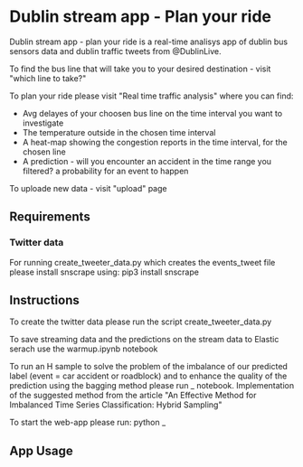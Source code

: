 # Dublin stream app - Plan your ride
Dublin stream app - plan your ride is a real-time analisys app of dublin bus sensors data and dublin traffic tweets from @DublinLive.

To find the bus line that will take you to your desired destination - visit "which line to take?"

To plan your ride please visit "Real time traffic analysis" where you can find:
 - Avg delayes of your choosen bus line on the time interval you want to investigate 
 - The temperature outside in the chosen time interval
 - A heat-map showing the congestion reports in the time interval, for the chosen line
 - A prediction - will you encounter an accident in the time range you filtered? a probability for an event to happen

To uploade new data - visit "upload" page


## Requirements

### Twitter data
For running create_tweeter_data.py which creates the events_tweet file please install snscrape using: pip3 install snscrape


## Instructions
To create the twitter data please run the script create_tweeter_data.py 

To save streaming data and the predictions on the stream data to Elastic serach use the warmup.ipynb notebook

To run an H sample to solve the problem of the imbalance of our predicted label (event = car accident or roadblock) and to enhance the quality of the prediction using the bagging method please run _ notebook. Implementation of the suggested method from the article "An Effective Method for Imbalanced Time Series Classification: Hybrid Sampling"

To start the web-app please run: python _

## App Usage
